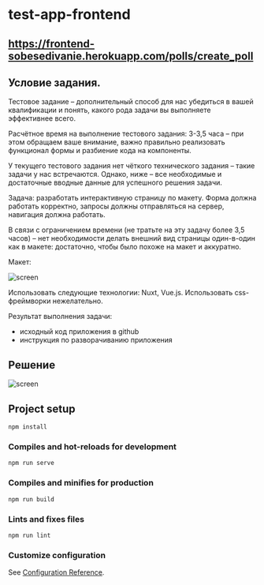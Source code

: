 # test-app-frontend

## https://frontend-sobesedivanie.herokuapp.com/polls/create_poll

## Условие задания.

Тестовое задание – дополнительный способ для нас убедиться в вашей квалификации и понять, какого рода задачи вы выполняете эффективнее всего.

Расчётное время на выполнение тестового задания: 3-3,5 часа – при этом обращаем ваше внимание, важно правильно реализовать функционал формы и разбиение кода на компоненты.

У текущего тестового задания нет чёткого технического задания – такие задачи у нас встречаются. Однако, ниже – все необходимые и достаточные вводные данные для успешного решения задачи.

Задача: разработать интерактивную страницу по макету. Форма должна работать корректно, запросы должны отправляться на сервер, навигация должна работать.

В связи с ограничением времени (не тратьте на эту задачу более 3,5 часов) – нет необходимости делать внешний вид страницы один-в-один как в макете: достаточно, чтобы было похоже на макет и аккуратно.

Макет:

![screen](https://github.com/goldensectionlv/frontend_sobes_updated/raw/master/screen1.png)

Использовать следующие технологии: Nuxt, Vue.js. Использовать css-фреймворки нежелательно.

Результат выполнения задачи:

- исходный код приложения в github
- инструкция по разворачиванию приложения


## Решение

![screen](https://github.com/goldensectionlv/frontend_sobes_updated/raw/master/screen.png)

## Project setup
```
npm install
```

### Compiles and hot-reloads for development
```
npm run serve
```

### Compiles and minifies for production
```
npm run build
```

### Lints and fixes files
```
npm run lint
```

### Customize configuration
See [Configuration Reference](https://cli.vuejs.org/config/).
